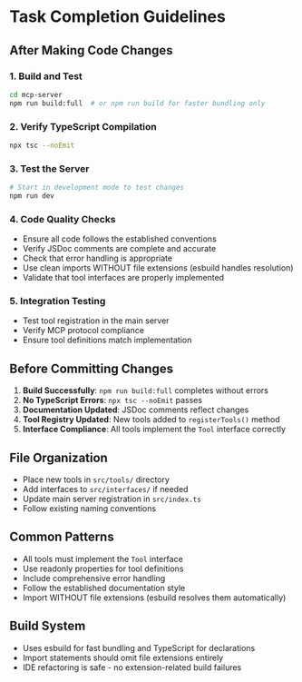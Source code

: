 # Task Completion Guidelines

## After Making Code Changes

### 1. Build and Test
```bash
cd mcp-server
npm run build:full  # or npm run build for faster bundling only
```

### 2. Verify TypeScript Compilation
```bash
npx tsc --noEmit
```

### 3. Test the Server
```bash
# Start in development mode to test changes
npm run dev
```

### 4. Code Quality Checks
- Ensure all code follows the established conventions
- Verify JSDoc comments are complete and accurate
- Check that error handling is appropriate
- Use clean imports WITHOUT file extensions (esbuild handles resolution)
- Validate that tool interfaces are properly implemented

### 5. Integration Testing
- Test tool registration in the main server
- Verify MCP protocol compliance
- Ensure tool definitions match implementation

## Before Committing Changes
1. **Build Successfully**: `npm run build:full` completes without errors
2. **No TypeScript Errors**: `npx tsc --noEmit` passes
3. **Documentation Updated**: JSDoc comments reflect changes
4. **Tool Registry Updated**: New tools added to `registerTools()` method
5. **Interface Compliance**: All tools implement the `Tool` interface correctly

## File Organization
- Place new tools in `src/tools/` directory
- Add interfaces to `src/interfaces/` if needed
- Update main server registration in `src/index.ts`
- Follow existing naming conventions

## Common Patterns
- All tools must implement the `Tool` interface
- Use readonly properties for tool definitions
- Include comprehensive error handling
- Follow the established documentation style
- Import WITHOUT file extensions (esbuild resolves them automatically)

## Build System
- Uses esbuild for fast bundling and TypeScript for declarations
- Import statements should omit file extensions entirely
- IDE refactoring is safe - no extension-related build failures